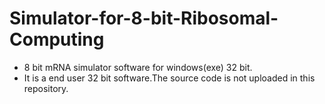 # Simulator-for-8-bit-Ribosomal-Computing
* 8 bit mRNA simulator software for windows(exe) 32 bit.<br/>
* It is a end user 32 bit software.The source code is not uploaded in this repository.
